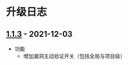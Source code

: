 # 升级日志

## [1.1.3](https://github.com/HXSecurity/DongTai-openapi/releases/tag/v1.1.3) - 2021-12-03

* 功能
  * 增加漏洞主动验证开关（包括全局与项目级）
